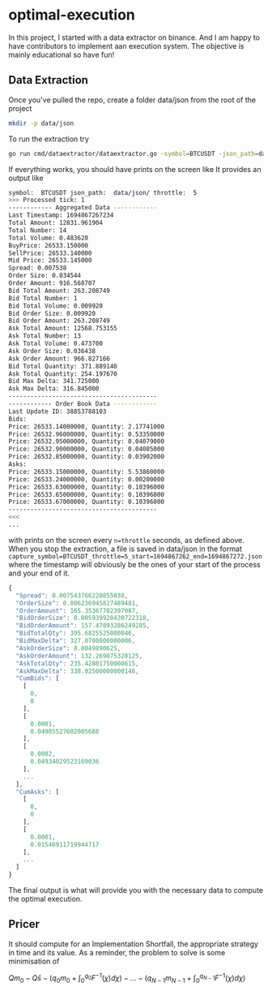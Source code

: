 # optimal-execution

In this project, I started with a data extractor on binance. And I am happy to have contributors to implement aan execution system. The objective is mainly educational so have fun!

## Data Extraction
Once you've pulled the repo, create a folder data/json from the root of the project
```bash
mkdir -p data/json
```
To run the extraction try
```bash
go run cmd/dataextractor/dataextractor.go -symbol=BTCUSDT -json_path=data/json/ -throttle=5
```
If everything works, you should have prints on the screen like 
It provides an output like
```bash
symbol:  BTCUSDT json_path:  data/json/ throttle:  5
>>> Processed tick: 1
------------ Aggregated Data ------------
Last Timestamp: 1694867267234
Total Amount: 12831.961904
Total Number: 14
Total Volume: 0.483620
BuyPrice: 26533.150000
SellPrice: 26533.140000
Mid Price: 26533.145000
Spread: 0.007538
Order Size: 0.034544
Order Amount: 916.568707
Bid Total Amount: 263.208749
Bid Total Number: 1
Bid Total Volume: 0.009920
Bid Order Size: 0.009920
Bid Order Amount: 263.208749
Ask Total Amount: 12568.753155
Ask Total Number: 13
Ask Total Volume: 0.473700
Ask Order Size: 0.036438
Ask Order Amount: 966.827166
Bid Total Quantity: 371.889140
Ask Total Quantity: 254.197670
Bid Max Delta: 341.725000
Ask Max Delta: 316.845000
-----------------------------------------
------------ Order Book Data ------------
Last Update ID: 38853788103
Bids:
Price: 26533.14000000, Quantity: 2.17741000
Price: 26532.96000000, Quantity: 0.53350000
Price: 26532.95000000, Quantity: 0.04079000
Price: 26532.90000000, Quantity: 0.04085000
Price: 26532.85000000, Quantity: 0.03902000
Asks:
Price: 26533.15000000, Quantity: 5.53860000
Price: 26533.24000000, Quantity: 0.00200000
Price: 26533.63000000, Quantity: 0.10396000
Price: 26533.65000000, Quantity: 0.10396000
Price: 26533.67000000, Quantity: 0.10396000
-----------------------------------------
<<<
...
```
with prints on the screen every `n=throttle` seconds, as defined above. When you stop the extraction, a file is saved in data/json in the format `capture_symbol=BTCUSDT_throttle=5_start=1694867262_end=1694867272.json` where the timestamp will obviously be the ones of your start of the process and your end of it.

```javascript
{
  "Spread": 0.007543766220855038,
  "OrderSize": 0.006236945827489481,
  "OrderAmount": 165.35367702397087,
  "BidOrderSize": 0.005939920430722318,
  "BidOrderAmount": 157.47893286249285,
  "BidTotalQty": 395.6825525000046,
  "BidMaxDelta": 327.0700000000006,
  "AskOrderSize": 0.0049890625,
  "AskOrderAmount": 132.269875328125,
  "AskTotalQty": 235.42801750000615,
  "AskMaxDelta": 338.02500000000146,
  "CumBids": [
    [
      0,
      0
    ],
    [
      0.0001,
      0.04905527602005688
    ],
    [
      0.0002,
      0.04934029523169036
    ],
    ...
  ],
  "CumAsks": [
    [
      0,
      0
    ],
    [
      0.0001,
      0.01546911719944717
    ],
    ...
  ]
}
```
The final output is what will provide you with the necessary data to compute the optimal execution.

## Pricer

It should compute for an Implementation Shortfall, the appropriate strategy in time and its value. As a reminder, the problem to solve is some minimisation of

$Qm_0 - Q \bar s - \left( q_0m_0 + \int_{0}^{q_0} F^{-1}\left(\chi\right)d\chi \right) - \dots - \left( q_{N - 1}m_{N - 1} + \int_{0}^{q_{N - 1}} F^{-1}\left(\chi\right)d\chi \right)$
